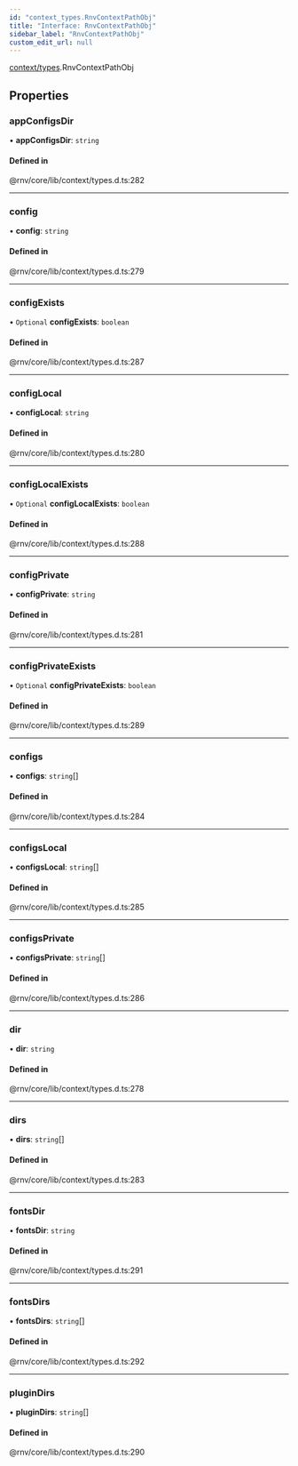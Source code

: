 ```yaml
---
id: "context_types.RnvContextPathObj"
title: "Interface: RnvContextPathObj"
sidebar_label: "RnvContextPathObj"
custom_edit_url: null
---
```


[context/types](../modules/context_types.md).RnvContextPathObj

## Properties

### appConfigsDir

• **appConfigsDir**: `string`

#### Defined in

@rnv/core/lib/context/types.d.ts:282

___

### config

• **config**: `string`

#### Defined in

@rnv/core/lib/context/types.d.ts:279

___

### configExists

• `Optional` **configExists**: `boolean`

#### Defined in

@rnv/core/lib/context/types.d.ts:287

___

### configLocal

• **configLocal**: `string`

#### Defined in

@rnv/core/lib/context/types.d.ts:280

___

### configLocalExists

• `Optional` **configLocalExists**: `boolean`

#### Defined in

@rnv/core/lib/context/types.d.ts:288

___

### configPrivate

• **configPrivate**: `string`

#### Defined in

@rnv/core/lib/context/types.d.ts:281

___

### configPrivateExists

• `Optional` **configPrivateExists**: `boolean`

#### Defined in

@rnv/core/lib/context/types.d.ts:289

___

### configs

• **configs**: `string`[]

#### Defined in

@rnv/core/lib/context/types.d.ts:284

___

### configsLocal

• **configsLocal**: `string`[]

#### Defined in

@rnv/core/lib/context/types.d.ts:285

___

### configsPrivate

• **configsPrivate**: `string`[]

#### Defined in

@rnv/core/lib/context/types.d.ts:286

___

### dir

• **dir**: `string`

#### Defined in

@rnv/core/lib/context/types.d.ts:278

___

### dirs

• **dirs**: `string`[]

#### Defined in

@rnv/core/lib/context/types.d.ts:283

___

### fontsDir

• **fontsDir**: `string`

#### Defined in

@rnv/core/lib/context/types.d.ts:291

___

### fontsDirs

• **fontsDirs**: `string`[]

#### Defined in

@rnv/core/lib/context/types.d.ts:292

___

### pluginDirs

• **pluginDirs**: `string`[]

#### Defined in

@rnv/core/lib/context/types.d.ts:290
